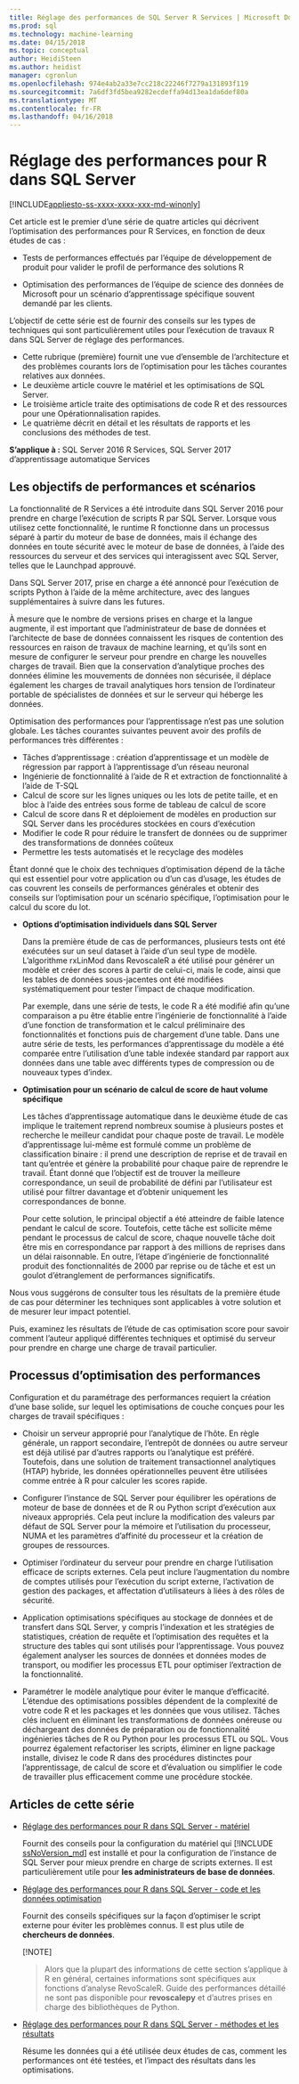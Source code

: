```yaml
---
title: Réglage des performances de SQL Server R Services | Microsoft Docs
ms.prod: sql
ms.technology: machine-learning
ms.date: 04/15/2018
ms.topic: conceptual
author: HeidiSteen
ms.author: heidist
manager: cgronlun
ms.openlocfilehash: 974e4ab2a33e7cc218c22246f7279a131893f119
ms.sourcegitcommit: 7a6df3fd5bea9282ecdeffa94d13ea1da6def80a
ms.translationtype: MT
ms.contentlocale: fr-FR
ms.lasthandoff: 04/16/2018
---
```

# <a name="performance-tuning-for-r-in-sql-server"></a>Réglage des performances pour R dans SQL Server
[!INCLUDE[appliesto-ss-xxxx-xxxx-xxx-md-winonly](../../includes/appliesto-ss-xxxx-xxxx-xxx-md-winonly.md)]

Cet article est le premier d’une série de quatre articles qui décrivent l’optimisation des performances pour R Services, en fonction de deux études de cas :

- Tests de performances effectués par l’équipe de développement de produit pour valider le profil de performance des solutions R

- Optimisation des performances de l’équipe de science des données de Microsoft pour un scénario d’apprentissage spécifique souvent demandé par les clients.

L’objectif de cette série est de fournir des conseils sur les types de techniques qui sont particulièrement utiles pour l’exécution de travaux R dans SQL Server de réglage des performances.

+ Cette rubrique (première) fournit une vue d’ensemble de l’architecture et des problèmes courants lors de l’optimisation pour les tâches courantes relatives aux données.
+ Le deuxième article couvre le matériel et les optimisations de SQL Server.
+ Le troisième article traite des optimisations de code R et des ressources pour une Opérationnalisation rapides.
+ Le quatrième décrit en détail et les résultats de rapports et les conclusions des méthodes de test.

**S’applique à :** SQL Server 2016 R Services, SQL Server 2017 d’apprentissage automatique Services

## <a name="performance-goals-and-targeted-scenarios"></a>Les objectifs de performances et scénarios

La fonctionnalité de R Services a été introduite dans SQL Server 2016 pour prendre en charge l’exécution de scripts R par SQL Server. Lorsque vous utilisez cette fonctionnalité, le runtime R fonctionne dans un processus séparé à partir du moteur de base de données, mais il échange des données en toute sécurité avec le moteur de base de données, à l’aide des ressources du serveur et des services qui interagissent avec SQL Server, telles que le Launchpad approuvé.

Dans SQL Server 2017, prise en charge a été annoncé pour l’exécution de scripts Python à l’aide de la même architecture, avec des langues supplémentaires à suivre dans les futures.

À mesure que le nombre de versions prises en charge et la langue augmente, il est important que l’administrateur de base de données et l’architecte de base de données connaissent les risques de contention des ressources en raison de travaux de machine learning, et qu’ils sont en mesure de configurer le serveur pour prendre en charge les nouvelles charges de travail. Bien que la conservation d’analytique proches des données élimine les mouvements de données non sécurisée, il déplace également les charges de travail analytiques hors tension de l’ordinateur portable de spécialistes de données et sur le serveur qui héberge les données.

Optimisation des performances pour l’apprentissage n’est pas une solution globale. Les tâches courantes suivantes peuvent avoir des profils de performances très différentes :

- Tâches d’apprentissage : création d’apprentissage et un modèle de régression par rapport à l’apprentissage d’un réseau neuronal
- Ingénierie de fonctionnalité à l’aide de R et extraction de fonctionnalité à l’aide de T-SQL
- Calcul de score sur les lignes uniques ou les lots de petite taille, et en bloc à l’aide des entrées sous forme de tableau de calcul de score
- Calcul de score dans R et déploiement de modèles en production sur SQL Server dans les procédures stockées en cours d’exécution
- Modifier le code R pour réduire le transfert de données ou de supprimer des transformations de données coûteux
- Permettre les tests automatisés et le recyclage des modèles

Étant donné que le choix des techniques d’optimisation dépend de la tâche qui est essentiel pour votre application ou d’un cas d’usage, les études de cas couvrent les conseils de performances générales et obtenir des conseils sur l’optimisation pour un scénario spécifique, l’optimisation pour le calcul du score du lot.

+ **Options d’optimisation individuels dans SQL Server**

    Dans la première étude de cas de performances, plusieurs tests ont été exécutées sur un seul dataset à l’aide d’un seul type de modèle. L’algorithme rxLinMod dans RevoscaleR a été utilisé pour générer un modèle et créer des scores à partir de celui-ci, mais le code, ainsi que les tables de données sous-jacentes ont été modifiées systématiquement pour tester l’impact de chaque modification.

    Par exemple, dans une série de tests, le code R a été modifié afin qu’une comparaison a pu être établie entre l’ingénierie de fonctionnalité à l’aide d’une fonction de transformation et le calcul préliminaire des fonctionnalités et fonctions puis de chargement d’une table. Dans une autre série de tests, les performances d’apprentissage du modèle a été comparée entre l’utilisation d’une table indexée standard par rapport aux données dans une table avec différents types de compression ou de nouveaux types d’index.

+ **Optimisation pour un scénario de calcul de score de haut volume spécifique**

    Les tâches d’apprentissage automatique dans le deuxième étude de cas implique le traitement reprend nombreux soumise à plusieurs postes et recherche le meilleur candidat pour chaque poste de travail. Le modèle d’apprentissage lui-même est formulé comme un problème de classification binaire : il prend une description de reprise et de travail en tant qu’entrée et génère la probabilité pour chaque paire de reprendre le travail. Étant donné que l’objectif est de trouver la meilleure correspondance, un seuil de probabilité de défini par l’utilisateur est utilisé pour filtrer davantage et d’obtenir uniquement les correspondances de bonne.

    Pour cette solution, le principal objectif a été atteindre de faible latence pendant le calcul de score. Toutefois, cette tâche est sollicite même pendant le processus de calcul de score, chaque nouvelle tâche doit être mis en correspondance par rapport à des millions de reprises dans un délai raisonnable. En outre, l’étape d’ingénierie de fonctionnalité produit des fonctionnalités de 2000 par reprise ou de tâche et est un goulot d’étranglement de performances significatifs.

Nous vous suggérons de consulter tous les résultats de la première étude de cas pour déterminer les techniques sont applicables à votre solution et de mesurer leur impact potentiel.

Puis, examinez les résultats de l’étude de cas optimisation score pour savoir comment l’auteur appliqué différentes techniques et optimisé du serveur pour prendre en charge une charge de travail particulier.

## <a name="performance-optimization-process"></a>Processus d’optimisation des performances

Configuration et du paramétrage des performances requiert la création d’une base solide, sur lequel les optimisations de couche conçues pour les charges de travail spécifiques :

- Choisir un serveur approprié pour l’analytique de l’hôte. En règle générale, un rapport secondaire, l’entrepôt de données ou autre serveur est déjà utilisé par d’autres rapports ou l’analytique est préféré. Toutefois, dans une solution de traitement transactionnel analytiques (HTAP) hybride, les données opérationnelles peuvent être utilisées comme entrée à R pour calculer les scores rapide.

- Configurer l’instance de SQL Server pour équilibrer les opérations de moteur de base de données et de R ou Python script d’exécution aux niveaux appropriés. Cela peut inclure la modification des valeurs par défaut de SQL Server pour la mémoire et l’utilisation du processeur, NUMA et les paramètres d’affinité du processeur et la création de groupes de ressources.

- Optimiser l’ordinateur du serveur pour prendre en charge l’utilisation efficace de scripts externes. Cela peut inclure l’augmentation du nombre de comptes utilisés pour l’exécution du script externe, l’activation de gestion des packages, et affectation d’utilisateurs à liées à des rôles de sécurité.

- Application optimisations spécifiques au stockage de données et de transfert dans SQL Server, y compris l’indexation et les stratégies de statistiques, création de requête et l’optimisation des requêtes et la structure des tables qui sont utilisés pour l’apprentissage. Vous pouvez également analyser les sources de données et données modes de transport, ou modifier les processus ETL pour optimiser l’extraction de la fonctionnalité.

- Paramétrer le modèle analytique pour éviter le manque d’efficacité. L’étendue des optimisations possibles dépendent de la complexité de votre code R et les packages et les données que vous utilisez. Tâches clés incluent en éliminant les transformations de données onéreuse ou déchargeant des données de préparation ou de fonctionnalité ingénieries tâches de R ou Python pour les processus ETL ou SQL. Vous pourrez également refactoriser les scripts, éliminer en ligne package installe, divisez le code R dans des procédures distinctes pour l’apprentissage, de calcul de score et d’évaluation ou simplifier le code de travailler plus efficacement comme une procédure stockée.

## <a name="articles-in-this-series"></a>Articles de cette série

+ [Réglage des performances pour R dans SQL Server - matériel](..\r\sql-server-configuration-r-services.md)

    Fournit des conseils pour la configuration du matériel qui [!INCLUDE [ssNoVersion_md](..\..\includes\ssnoversion-md.md)] est installé et pour la configuration de l’instance de SQL Server pour mieux prendre en charge de scripts externes. Il est particulièrement utile pour **les administrateurs de base de données**.

+ [Réglage des performances pour R dans SQL Server - code et les données optimisation](..\r\r-and-data-optimization-r-services.md)

    Fournit des conseils spécifiques sur la façon d’optimiser le script externe pour éviter les problèmes connus. Il est plus utile de **chercheurs de données**.

    [!NOTE]
    > Alors que la plupart des informations de cette section s’applique à R en général, certaines informations sont spécifiques aux fonctions d’analyse RevoScaleR. Guide des performances détaillé ne sont pas disponible pour **revoscalepy** et d’autres prises en charge des bibliothèques de Python.

+ [Réglage des performances pour R dans SQL Server - méthodes et les résultats](..\r\performance-case-study-r-services.md)

    Résume les données qui a été utilisée deux études de cas, comment les performances ont été testées, et l’impact des résultats dans les optimisations.
